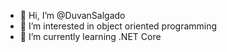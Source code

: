 - 👋 Hi, I’m @DuvanSalgado
- 👀 I’m interested in object oriented programming
- 🌱 I’m currently learning .NET Core

<!---
DuvanSalgado/DuvanSalgado is a ✨ special ✨ repository because its `README.md` (this file) appears on your GitHub profile.
You can click the Preview link to take a look at your changes.
--->
